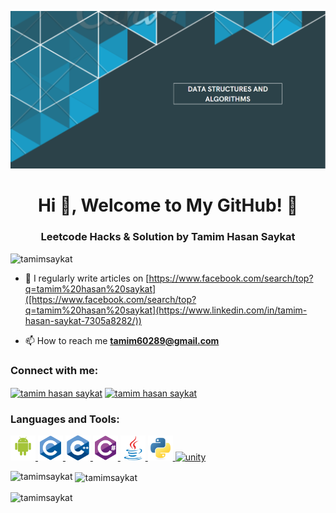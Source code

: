 ![logo](https://github.com/TamimSaykat/TamimSaykat1/blob/main/Cover.png?raw=true)
<h1 align="center">Hi 👋, Welcome to My GitHub! 🚀</h1>
<h3 align="center">Leetcode Hacks & Solution by Tamim Hasan Saykat</h3>



<p align="left"> <img src="https://komarev.com/ghpvc/?username=tamimsaykat&label=Profile%20views&color=0e75b6&style=flat" alt="tamimsaykat" /> </p>


- 📝 I regularly write articles on [https://www.facebook.com/search/top?q=tamim%20hasan%20saykat]([https://www.facebook.com/search/top?q=tamim%20hasan%20saykat](https://www.linkedin.com/in/tamim-hasan-saykat-7305a8282/))

- 📫 How to reach me **tamim60289@gmail.com**

<h3 align="left">Connect with me:</h3>
<p align="left">
<a href="https://linkedin.com/in/tamim hasan saykat" target="blank"><img align="center" src="https://raw.githubusercontent.com/rahuldkjain/github-profile-readme-generator/master/src/images/icons/Social/linked-in-alt.svg" alt="tamim hasan saykat" height="30" width="40" /></a>
<a href="https://fb.com/tamim hasan saykat" target="blank"><img align="center" src="https://raw.githubusercontent.com/rahuldkjain/github-profile-readme-generator/master/src/images/icons/Social/facebook.svg" alt="tamim hasan saykat" height="30" width="40" /></a>
</p>

<h3 align="left">Languages and Tools:</h3>
<p align="left"> <a href="https://developer.android.com" target="_blank" rel="noreferrer"> <img src="https://raw.githubusercontent.com/devicons/devicon/master/icons/android/android-original-wordmark.svg" alt="android" width="40" height="40"/> </a> <a href="https://www.cprogramming.com/" target="_blank" rel="noreferrer"> <img src="https://raw.githubusercontent.com/devicons/devicon/master/icons/c/c-original.svg" alt="c" width="40" height="40"/> </a> <a href="https://www.w3schools.com/cpp/" target="_blank" rel="noreferrer"> <img src="https://raw.githubusercontent.com/devicons/devicon/master/icons/cplusplus/cplusplus-original.svg" alt="cplusplus" width="40" height="40"/> </a> <a href="https://www.w3schools.com/cs/" target="_blank" rel="noreferrer"> <img src="https://raw.githubusercontent.com/devicons/devicon/master/icons/csharp/csharp-original.svg" alt="csharp" width="40" height="40"/> </a> <a href="https://www.java.com" target="_blank" rel="noreferrer"> <img src="https://raw.githubusercontent.com/devicons/devicon/master/icons/java/java-original.svg" alt="java" width="40" height="40"/> </a> <a href="https://www.python.org" target="_blank" rel="noreferrer"> <img src="https://raw.githubusercontent.com/devicons/devicon/master/icons/python/python-original.svg" alt="python" width="40" height="40"/> </a> <a href="https://unity.com/" target="_blank" rel="noreferrer"> <img src="https://www.vectorlogo.zone/logos/unity3d/unity3d-icon.svg" alt="unity" width="40" height="40"/> </a> </p>

<p><img align="left" src="https://github-readme-stats.vercel.app/api/top-langs?username=tamimsaykat&show_icons=true&locale=en&layout=compact" alt="tamimsaykat" /></p>

<p>&nbsp;<img align="center" src="https://github-readme-stats.vercel.app/api?username=tamimsaykat&show_icons=true&locale=en" alt="tamimsaykat" /></p>

<p><img align="center" src="https://github-readme-streak-stats.herokuapp.com/?user=tamimsaykat&" alt="tamimsaykat" />
